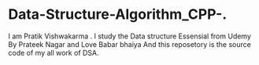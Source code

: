 # Data-Structure-Algorithm_CPP-.

I am Pratik Vishwakarma .
I study the Data structure Essensial from Udemy By Prateek Nagar
and Love Babar bhaiya
And this reposetory is the source code of my all work of DSA.
